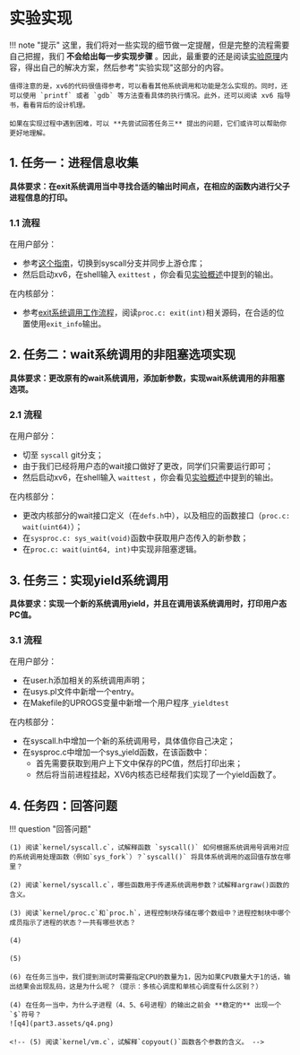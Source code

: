 # 实验实现
!!! note "提示"
    这里，我们将对一些实现的细节做一定提醒，但是完整的流程需要自己把握，我们 **不会给出每一步实现步骤** 。因此，最重要的还是阅读[实验原理](../part2)内容，得出自己的解决方案，然后参考"实验实现"这部分的内容。

    值得注意的是，xv6的代码很值得参考，可以看看其他系统调用和功能是怎么实现的。同时，还可以使用 `printf` 或者 `gdb` 等方法查看具体的执行情况。此外，还可以阅读 xv6 指导书，看看背后的设计机理。
    
    如果在实现过程中遇到困难，可以 **先尝试回答任务三** 提出的问题，它们或许可以帮助你更好地理解。

## 1. 任务一：进程信息收集

**具体要求：在exit系统调用当中寻找合适的输出时间点，在相应的函数内进行父子进程信息的打印。**

### 1.1 流程

在用户部分：

- 参考[这个指南](../../tools/#31)，切换到syscall分支并同步上游仓库；
- 然后启动xv6，在shell输入 `exittest` ，你会看见[实验概述](../part1/#322)中提到的输出。

在内核部分：

- 参考[exit系统调用工作流程](../part2/#3)，阅读`proc.c: exit(int)`相关源码，在合适的位置使用`exit_info`输出。

## 2. 任务二：wait系统调用的非阻塞选项实现

**具体要求：更改原有的wait系统调用，添加新参数，实现wait系统调用的非阻塞选项。**

### 2.1 流程

在用户部分：

- 切至 `syscall` git分支；
- 由于我们已经将用户态的wait接口做好了更改，同学们只需要运行即可；
- 然后启动xv6，在shell输入 `waittest` ，你会看见[实验概述](../part1/#33)中提到的输出。

在内核部分：

- 更改内核部分的wait接口定义（在`defs.h`中），以及相应的函数接口（`proc.c: wait(uint64)`）；
- 在`sysproc.c: sys_wait(void)`函数中获取用户态传入的新参数；
- 在`proc.c: wait(uint64, int)`中实现非阻塞逻辑。

## 3. 任务三：实现yield系统调用

**具体要求：实现一个新的系统调用yield，并且在调用该系统调用时，打印用户态PC值。**

### 3.1 流程 

在用户部分：

- 在user.h添加相关的系统调用声明；
- 在usys.pl文件中新增一个entry。
- 在Makefile的UPROGS变量中新增一个用户程序`_yieldtest`

在内核部分：

- 在syscall.h中增加一个新的系统调用号，具体值你自己决定；
- 在sysproc.c中增加一个sys_yield函数，在该函数中：
  - 首先需要获取到用户上下文中保存的PC值，然后打印出来；
  - 然后将当前进程挂起，XV6内核态已经帮我们实现了一个yield函数了。


## 4. 任务四：回答问题

!!! question  "回答问题"
    

    (1) 阅读`kernel/syscall.c`，试解释函数 `syscall()` 如何根据系统调用号调用对应的系统调用处理函数（例如`sys_fork`）？`syscall()` 将具体系统调用的返回值存放在哪里？
    
    (2) 阅读`kernel/syscall.c`，哪些函数用于传递系统调用参数？试解释argraw()函数的含义。
    
    (3) 阅读`kernel/proc.c`和`proc.h`，进程控制块存储在哪个数组中？进程控制块中哪个成员指示了进程的状态？一共有哪些状态？

    (4)
    
    (5)

    (6) 在任务三当中，我们提到测试时需要指定CPU的数量为1，因为如果CPU数量大于1的话，输出结果会出现乱码，这是为什么呢？（提示：多核心调度和单核心调度有什么区别？）
    
    (4) 在任务一当中，为什么子进程（4、5、6号进程）的输出之前会 **稳定的** 出现一个`$`符号？
    ![q4](part3.assets/q4.png)
    
    <!-- (5) 阅读`kernel/vm.c`，试解释`copyout()`函数各个参数的含义。 -->


​      